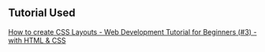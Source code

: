 ## Tutorial Used

[How to create CSS Layouts - Web Development Tutorial for Beginners (#3) - with HTML & CSS](https://www.youtube.com/watch?v=9tzyJEwO9Os)